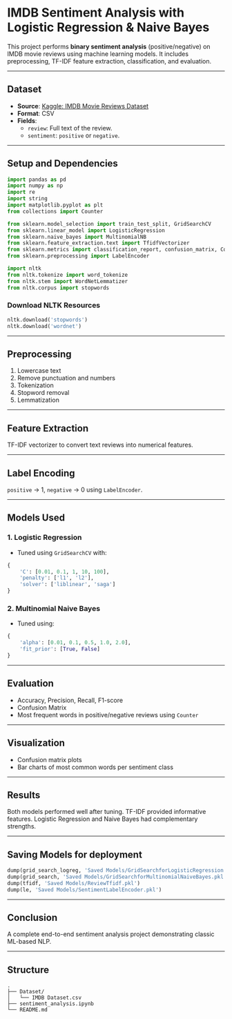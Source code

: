 # IMDB Sentiment Analysis with Logistic Regression & Naive Bayes

This project performs **binary sentiment analysis** (positive/negative) on IMDB movie reviews using machine learning models. It includes preprocessing, TF-IDF feature extraction, classification, and evaluation.

---

## Dataset

- **Source**: [Kaggle: IMDB Movie Reviews Dataset](https://www.kaggle.com/datasets/vishakhdapat/imdb-movie-reviews/data)
- **Format**: CSV
- **Fields**:
  - `review`: Full text of the review.
  - `sentiment`: `positive` or `negative`.

---

##  Setup and Dependencies

```python
import pandas as pd
import numpy as np
import re
import string
import matplotlib.pyplot as plt
from collections import Counter

from sklearn.model_selection import train_test_split, GridSearchCV
from sklearn.linear_model import LogisticRegression
from sklearn.naive_bayes import MultinomialNB
from sklearn.feature_extraction.text import TfidfVectorizer
from sklearn.metrics import classification_report, confusion_matrix, ConfusionMatrixDisplay
from sklearn.preprocessing import LabelEncoder

import nltk
from nltk.tokenize import word_tokenize
from nltk.stem import WordNetLemmatizer
from nltk.corpus import stopwords
```

### Download NLTK Resources

```python
nltk.download('stopwords')
nltk.download('wordnet')
```

---

## Preprocessing

1. Lowercase text
2. Remove punctuation and numbers
3. Tokenization
4. Stopword removal
5. Lemmatization

---

## Feature Extraction

TF-IDF vectorizer to convert text reviews into numerical features.

---

## Label Encoding

`positive` → 1, `negative` → 0 using `LabelEncoder`.

---

## Models Used

### 1. Logistic Regression

- Tuned using `GridSearchCV` with:
```python
{
    'C': [0.01, 0.1, 1, 10, 100],
    'penalty': ['l1', 'l2'],
    'solver': ['liblinear', 'saga']
}
```

### 2. Multinomial Naive Bayes

- Tuned using:
```python
{
    'alpha': [0.01, 0.1, 0.5, 1.0, 2.0],
    'fit_prior': [True, False]
}
```

---

## Evaluation

- Accuracy, Precision, Recall, F1-score
- Confusion Matrix
- Most frequent words in positive/negative reviews using `Counter`

---

## Visualization

- Confusion matrix plots
- Bar charts of most common words per sentiment class

---

## Results

Both models performed well after tuning. TF-IDF provided informative features. Logistic Regression and Naive Bayes had complementary strengths.

---

## Saving Models for deployment

```python
dump(grid_search_logreg, 'Saved Models/GridSearchforLogisticRegression.pkl')
dump(grid_search, 'Saved Models/GridSearchforMultinomialNaiveBayes.pkl')
dump(tfidf, 'Saved Models/ReviewTfidf.pkl')
dump(le, 'Saved Models/SentimentLabelEncoder.pkl')
```

---

## Conclusion

A complete end-to-end sentiment analysis project demonstrating classic ML-based NLP.

---

## Structure

```
.
├── Dataset/
│   └── IMDB Dataset.csv
├── sentiment_analysis.ipynb
└── README.md
```